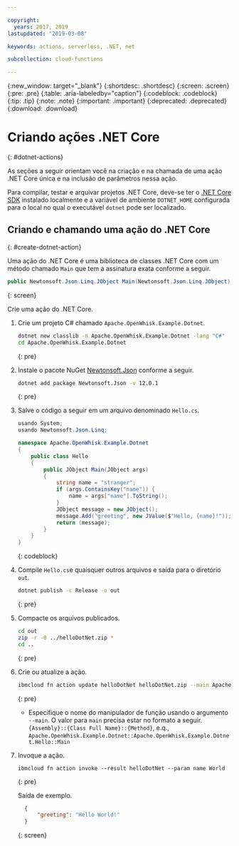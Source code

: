 ```yaml
---

copyright:
  years: 2017, 2019
lastupdated: "2019-03-08"

keywords: actions, serverless, .NET, net

subcollection: cloud-functions

---
```


{:new_window: target="_blank"}
{:shortdesc: .shortdesc}
{:screen: .screen}
{:pre: .pre}
{:table: .aria-labeledby="caption"}
{:codeblock: .codeblock}
{:tip: .tip}
{:note: .note}
{:important: .important}
{:deprecated: .deprecated}
{:download: .download}

# Criando ações .NET Core
{: #dotnet-actions}

As seções a seguir orientam você na criação e na chamada de uma ação .NET Core única e na inclusão de parâmetros nessa ação.

Para compilar, testar e arquivar projetos .NET Core, deve-se ter o [.NET Core SDK](https://dotnet.microsoft.com/download) instalado localmente e a variável de ambiente `DOTNET_HOME` configurada para o local no qual o executável `dotnet` pode ser localizado.

## Criando e chamando uma ação do .NET Core
{: #create-dotnet-action}

Uma ação do .NET Core é uma biblioteca de classes .NET Core com um método chamado `Main` que tem a assinatura exata conforme a seguir.

```csharp
public Newtonsoft.Json.Linq.JObject Main(Newtonsoft.Json.Linq.JObject);
```
{: screen}

Crie uma ação do .NET Core.

1. Crie um projeto C# chamado `Apache.OpenWhisk.Example.Dotnet`.

    ```bash
    dotnet new classlib -n Apache.OpenWhisk.Example.Dotnet -lang "C#"
    cd Apache.OpenWhisk.Example.Dotnet
    ```
    {: pre}

2. Instale o pacote NuGet [Newtonsoft.Json](https://www.newtonsoft.com/json) conforme a seguir.

    ```bash
    dotnet add package Newtonsoft.Json -v 12.0.1
    ```
    {: pre}

3. Salve o código a seguir em um arquivo denominado `Hello.cs`.

    ```csharp
    usando System;
    usando Newtonsoft.Json.Linq;

    namespace Apache.OpenWhisk.Example.Dotnet
    {
        public class Hello
        {
            public JObject Main(JObject args)
            {
                string name = "stranger";
                if (args.ContainsKey("name")) {
                    name = args["name"].ToString();
                }
                JObject message = new JObject();
                message.Add("greeting", new JValue($"Hello, {name}!"));
                return (message);
            }
        }
    }
    ```
    {: codeblock}

4. Compile `Hello.cs`e quaisquer outros arquivos e saída para o diretório `out`.

    ```bash
    dotnet publish -c Release -o out
    ```
    {: pre}

5. Compacte os arquivos publicados.

    ```bash
    cd out
    zip -r -0 ../helloDotNet.zip *
    cd ..
    ```
    {: pre}

6. Crie ou atualize a ação.

    ```bash
    ibmcloud fn action update helloDotNet helloDotNet.zip --main Apache.OpenWhisk.Example.Dotnet::Apache.OpenWhisk.Example.Dotnet.Hello::Main --kind dotnet:2.2
    ```
    {: pre}

    * Especifique o nome do manipulador de função usando o argumento `--main`.
    O valor para `main` precisa estar no formato a seguir.
    `{Assembly}::{Class Full Name}::{Method}`, e.q.,
    `Apache.OpenWhisk.Example.Dotnet::Apache.OpenWhisk.Example.Dotnet.Hello::Main`
    
7. Invoque a ação.

    ```
    ibmcloud fn action invoke --result helloDotNet --param name World
    ```
    {: pre}

    Saída de exemplo.

    ```json
      {
          "greeting": "Hello World!"
      }
    ```
    {: screen}
